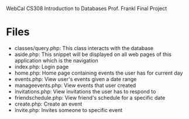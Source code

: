 WebCal 
CS308 Introduction to Databases 
Prof. Frankl 
Final Project 

# Files
  - classes/query.php:  This class interacts with the database
  - aside.php:          This snippet will be displayed on all web pages of this application which is the navigation
  - index.php:          Login page
  - home.php:           Home page containing events the user has for current day
  - events.php:         View user's events given a date range
  - manageevents.php:   View events that user created
  - invitations.php:    View invitations the user has to respond to
  - friendschedule.php: View friend's schedule for a specific date
  - create.php:         Create an event
  - invite.php:         Invites someone to specific event
